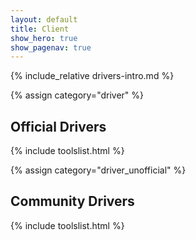 ```yaml
---
layout: default
title: Client
show_hero: true
show_pagenav: true
---
```


{% include_relative drivers-intro.md %}

{% assign category="driver" %}
## Official Drivers
{% include toolslist.html %}


{% assign category="driver_unofficial" %}
## Community Drivers
{% include toolslist.html %}
